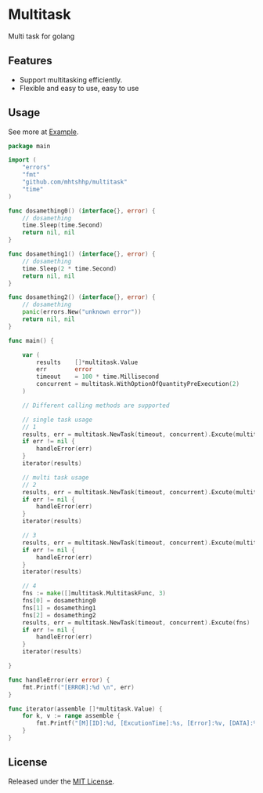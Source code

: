 # Multitask
Multi task for golang

## Features

* Support multitasking efficiently.
* Flexible and easy to use, easy to use

## Usage

See more at [Example](https://github.com/mhtshhp/MultiTask/blob/main/examples/main.go).

```go
package main

import (
	"errors"
	"fmt"
	"github.com/mhtshhp/multitask"
	"time"
)

func dosamething0() (interface{}, error) {
	// dosamething
	time.Sleep(time.Second)
	return nil, nil
}

func dosamething1() (interface{}, error) {
	// dosamething
	time.Sleep(2 * time.Second)
	return nil, nil
}

func dosamething2() (interface{}, error) {
	// dosamething
	panic(errors.New("unknown error"))
	return nil, nil
}

func main() {

	var (
		results    []*multitask.Value
		err        error
		timeout    = 100 * time.Millisecond
		concurrent = multitask.WithOptionOfQuantityPreExecution(2)
	)

	// Different calling methods are supported

	// single task usage
	// 1
	results, err = multitask.NewTask(timeout, concurrent).Excute(multitask.WithParamsOfSingleFunc(dosamething0))
	if err != nil {
		handleError(err)
	}
	iterator(results)

	// multi task usage
	// 2
	results, err = multitask.NewTask(timeout, concurrent).Excute(multitask.WithParamsOfMultiFunc(dosamething0, dosamething1, dosamething2))
	if err != nil {
		handleError(err)
	}
	iterator(results)

	// 3
	results, err = multitask.NewTask(timeout, concurrent).Excute(multitask.WithParamsOfFuncMap([]multitask.MultitaskFunc{dosamething0, dosamething1, dosamething2}))
	if err != nil {
		handleError(err)
	}
	iterator(results)

	// 4
	fns := make([]multitask.MultitaskFunc, 3)
	fns[0] = dosamething0
	fns[1] = dosamething1
	fns[2] = dosamething2
	results, err = multitask.NewTask(timeout, concurrent).Excute(fns)
	if err != nil {
		handleError(err)
	}
	iterator(results)

}

func handleError(err error) {
	fmt.Printf("[ERROR]:%d \n", err)
}

func iterator(assemble []*multitask.Value) {
	for k, v := range assemble {
		fmt.Printf("[M][ID]:%d, [ExcutionTime]:%s, [Error]:%v, [DATA]:%v \n", k, v.ExcutionTime, v.Error, v.Data)
	}
}
```

## License

Released under the [MIT License](https://github.com/mhtshhp/MultiTask/blob/main/LICENSE).